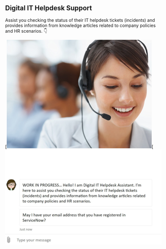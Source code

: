 ## Digital IT Helpdesk Support
Assist you checking the status of their IT helpdesk tickets (incidents) and provides information from knowledge articles related to company policies and HR scenarios. 👇	

[![IMAGE ALT TEXT HERE](https://github.com/bacdillon/Digital-IT-Helpdesk-Support/blob/main/img/Background%20Image.jpg)[![IMAGE ALT TEXT HERE](https://github.com/bacdillon/Digital-IT-Helpdesk-Support/blob/main/img/chatbot.jpg)
